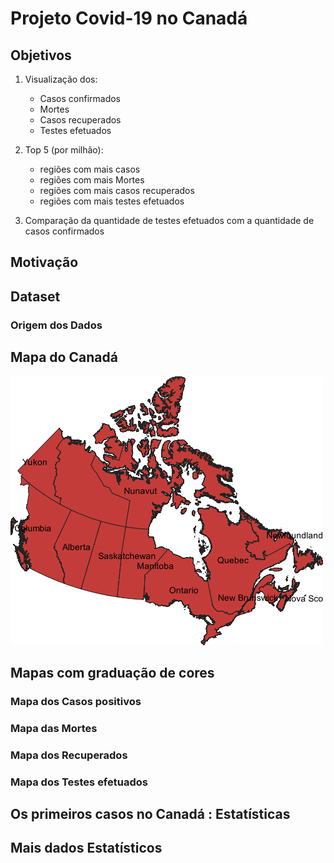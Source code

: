 # **Projeto Covid-19 no Canadá**

## Objetivos
1. Visualização dos:
   - Casos confirmados
   - Mortes
   - Casos recuperados
   - Testes efetuados

2. Top 5 (por milhão):
   - regiões com mais casos
   - regiões com mais Mortes
   - regiões com mais casos recuperados
   - regiões com mais testes efetuados

3. Comparação da quantidade de testes efetuados com a quantidade de casos confirmados

## **Motivação**

## **Dataset**

### **Origem dos Dados**

## **Mapa do Canadá**

![Mapa_Canada](https://github.com/carolina55/Epidemiologia_SIG/blob/master/Projeto_COVID19/fig/mapaCanada.png)

## **Mapas com graduação de cores**

### **Mapa dos Casos positivos**

   
### **Mapa das Mortes**
### **Mapa dos Recuperados**
### **Mapa dos Testes efetuados**


## Os primeiros casos no Canadá : Estatísticas

## Mais dados Estatísticos

